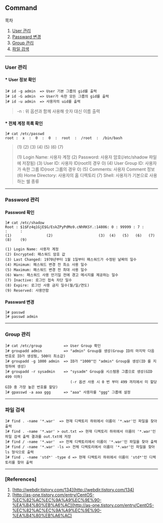## Command

목차

1. [User 관리](#user-관리)
1. [Passward 변경](#passward-변경)
1. [Group 관리](#group-관리)
1. [파일 검색](#파일-검색)

* * *

### User 관리 

#### * User 정보 확인

```text
]# id -g admin  => User 기본 그룹의 gid를 출력
]# id -G admin  => User가 속한 모든 그룹의 gid를 출력
]# id -u admin  => 사용자의 uid를 출력
```
> -n : 위 옵션과 함께 사용해 숫자 대신 이름 출력

#### * 전체 계정 목록 확인

```text
]# cat /etc/passwd
root :  x  :  0  :  0  :  root  :  /root  :  /bin/bash
```

>(1)    (2)   (3)   (4)    (5)       (6)         (7)
>
>(1) Login Name: 사용자 계정
>(2) Password: 사용자 암호(/etc/shadow 파일에 저장됨)
>(3) User ID: 사용자 ID(root의 경우 0)
>(4) User Group ID: 사용자가 속한 그룹 ID(root 그룹의 경우 0)
>(5) Comments: 사용자 Comment 정보
>(6) Home Directory: 사용자의 홈 디렉토리
>(7) Shell: 사용자가 기본으로 사용하는 쉘 종류

* * *

### Password 관리

#### Password 확인

```text
]# cat /etc/shadow
Root : $1$Fz4q1GjE$G/EskZPyPdMo9.cNhRKSY.:14806: 0 : 99999 : 7 :      :      :
(1)                (2)                     (3)  (4)   (5)   (6)   (7)    (8)    (9)

(1) Login Name: 사용자 계정
(2) Encrypted: 패스워드 암호 값
(3) Last Changed: 1970년부터 1월 1일부터 패스워드가 수정된 날짜의 일수
(4) Minimum: 패스워드 변경 전 최소 사용 일수
(5) Maximum: 패스워드 변경 전 최대 사용 일수
(6) Warn: 패스워드 사용 만기일 전에 경고 메시지를 제공하는 일수
(7) Inactive: 로그인 접속 차단 일수
(8) Expire: 로그인 사용 금지 일수(월/일/연도)
(9) Reserved: 사용안함
```

#### Passward 변경

```text
]# passwd
]# passwd admin
```

* * *

### Group 관리

```text
]# cat /etc/group          => User Group 확인
]# groupadd admin          => "admin" Group을 생성(Group ID의 마지막 다음 번호로 ID가 생성됨, 500이 최소값)
]# groupadd -g 1000 admin  => ID가 "1000"인 "admin" Group을 생성(ID 를 지정하여 생성)
]# groupadd -r sysadmin    => "sysadm" Group을 시스템용 그룹으로 생성(GID 499 이하)
                              (-r 옵션 사용 시 0 번 부터 499 까지에서 미 할당 GID 중 가장 높은 번호를 할당)
]# gpasswd -a aaa ggg      => "aaa" 사용자를 "ggg" 그룹에 설정
```

* * *

### 파일 검색

```text
]# find . -name '*.war'  => 현재 디렉토리 하위에서 이름이 '*.war'인 파일을 찾아 출력
]# find . -name '*.war' > out.txt => 현재 디렉토리 하위에서 이름이 '*.war'인 파일 검색 출력 결과를 out.txt에 저장
]# find / -name '*.war'  => 전체 디렉토리에서 이름이 '*.war'인 파일을 찾아 출력
]# find / -name '*.war' -ls => 전체 디렉토리에서 이름이 '*.war'인 파일을 찾아 ls 형식으로 출력
]# find . -name 'std*' -type d => 현재 디렉토리 하위에서 이름이 'std*'인 디렉토리를 찾아 출력
```

* * *

### [References]
1. [http://webdir.tistory.com/134](http://webdir.tistory.com/134)
1. [http://as-one.tistory.com/entry/CentOS-%EC%82%AC%EC%9A%A9%EC%9E%90-%EA%B4%80%EB%A6%AC](http://as-one.tistory.com/entry/CentOS-%EC%82%AC%EC%9A%A9%EC%9E%90-%EA%B4%80%EB%A6%AC)
